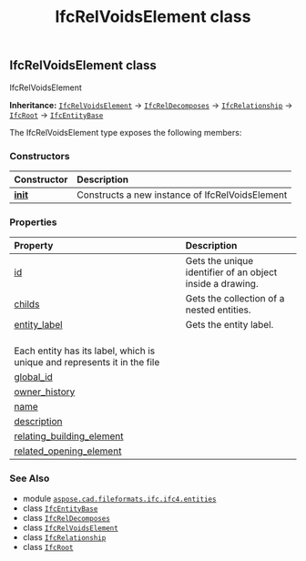 ﻿---
title: IfcRelVoidsElement class
second_title: Aspose.CAD for Python via .NET API References
description: 
type: docs
weight: 5630
url: /python-net/aspose.cad.fileformats.ifc.ifc4.entities/ifcrelvoidselement/
is_root: false
---

## IfcRelVoidsElement class

IfcRelVoidsElement



**Inheritance:** [`IfcRelVoidsElement`](/cad/python-net/aspose.cad.fileformats.ifc.ifc4.entities/ifcrelvoidselement) → 
[`IfcRelDecomposes`](/cad/python-net/aspose.cad.fileformats.ifc.ifc4.entities/ifcreldecomposes) → 
[`IfcRelationship`](/cad/python-net/aspose.cad.fileformats.ifc.ifc4.entities/ifcrelationship) → 
[`IfcRoot`](/cad/python-net/aspose.cad.fileformats.ifc.ifc4.entities/ifcroot) → 
[`IfcEntityBase`](/cad/python-net/aspose.cad.fileformats.ifc/ifcentitybase)



The IfcRelVoidsElement type exposes the following members:

### Constructors
| Constructor | Description |
| :- | :- |
| [__init__](/cad/python-net/aspose.cad.fileformats.ifc.ifc4.entities/ifcrelvoidselement/__init__/#) | Constructs a new instance of IfcRelVoidsElement |


### Properties
| Property | Description |
| :- | :- |
| [id](/cad/python-net/aspose.cad.fileformats.ifc.ifc4.entities/ifcrelvoidselement/id) | Gets the unique identifier of an object inside a drawing. |
| [childs](/cad/python-net/aspose.cad.fileformats.ifc.ifc4.entities/ifcrelvoidselement/childs) | Gets the collection of a nested entities. |
| [entity_label](/cad/python-net/aspose.cad.fileformats.ifc.ifc4.entities/ifcrelvoidselement/entity_label) | Gets the entity label.<br/>Each entity has its label, which is unique and represents it in the file |
| [global_id](/cad/python-net/aspose.cad.fileformats.ifc.ifc4.entities/ifcrelvoidselement/global_id) |  |
| [owner_history](/cad/python-net/aspose.cad.fileformats.ifc.ifc4.entities/ifcrelvoidselement/owner_history) |  |
| [name](/cad/python-net/aspose.cad.fileformats.ifc.ifc4.entities/ifcrelvoidselement/name) |  |
| [description](/cad/python-net/aspose.cad.fileformats.ifc.ifc4.entities/ifcrelvoidselement/description) |  |
| [relating_building_element](/cad/python-net/aspose.cad.fileformats.ifc.ifc4.entities/ifcrelvoidselement/relating_building_element) |  |
| [related_opening_element](/cad/python-net/aspose.cad.fileformats.ifc.ifc4.entities/ifcrelvoidselement/related_opening_element) |  |



### See Also
* module [`aspose.cad.fileformats.ifc.ifc4.entities`](..)
* class [`IfcEntityBase`](/cad/python-net/aspose.cad.fileformats.ifc/ifcentitybase)
* class [`IfcRelDecomposes`](/cad/python-net/aspose.cad.fileformats.ifc.ifc4.entities/ifcreldecomposes)
* class [`IfcRelVoidsElement`](/cad/python-net/aspose.cad.fileformats.ifc.ifc4.entities/ifcrelvoidselement)
* class [`IfcRelationship`](/cad/python-net/aspose.cad.fileformats.ifc.ifc4.entities/ifcrelationship)
* class [`IfcRoot`](/cad/python-net/aspose.cad.fileformats.ifc.ifc4.entities/ifcroot)
